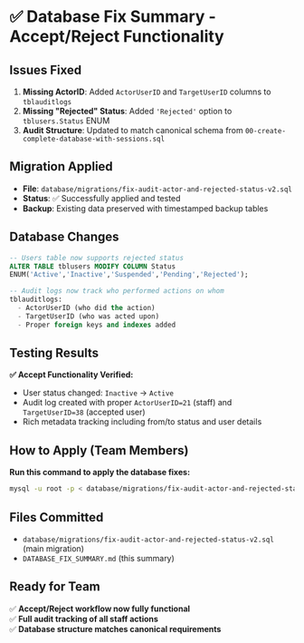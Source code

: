 # ✅ Database Fix Summary - Accept/Reject Functionality

## Issues Fixed
1. **Missing ActorID**: Added `ActorUserID` and `TargetUserID` columns to `tblauditlogs` 
2. **Missing "Rejected" Status**: Added `'Rejected'` option to `tblusers.Status` ENUM
3. **Audit Structure**: Updated to match canonical schema from `00-create-complete-database-with-sessions.sql`

## Migration Applied
- **File**: `database/migrations/fix-audit-actor-and-rejected-status-v2.sql`
- **Status**: ✅ Successfully applied and tested
- **Backup**: Existing data preserved with timestamped backup tables

## Database Changes
```sql
-- Users table now supports rejected status
ALTER TABLE tblusers MODIFY COLUMN Status 
ENUM('Active','Inactive','Suspended','Pending','Rejected');

-- Audit logs now track who performed actions on whom
tblauditlogs:
  - ActorUserID (who did the action)
  - TargetUserID (who was acted upon)  
  - Proper foreign keys and indexes added
```

## Testing Results
**✅ Accept Functionality Verified:**
- User status changed: `Inactive` → `Active`
- Audit log created with proper `ActorUserID=21` (staff) and `TargetUserID=38` (accepted user)
- Rich metadata tracking including from/to status and user details

## How to Apply (Team Members)
**Run this command to apply the database fixes:**
```bash
mysql -u root -p < database/migrations/fix-audit-actor-and-rejected-status-v2.sql
```

## Files Committed
- `database/migrations/fix-audit-actor-and-rejected-status-v2.sql` (main migration)
- `DATABASE_FIX_SUMMARY.md` (this summary)

## Ready for Team
✅ **Accept/Reject workflow now fully functional**  
✅ **Full audit tracking of all staff actions**  
✅ **Database structure matches canonical requirements**
